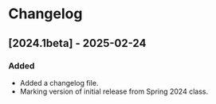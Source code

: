 # Changelog

## [2024.1beta] - 2025-02-24

### Added

- Added a changelog file.
- Marking version of initial release from Spring 2024 class.
